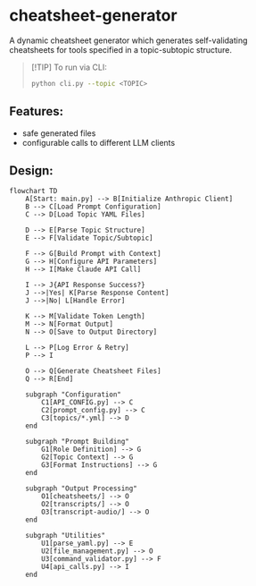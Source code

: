 # cheatsheet-generator
A dynamic cheatsheet generator which generates self-validating cheatsheets for tools specified in a topic-subtopic structure.

> [!TIP] To run via CLI:
> ```bash
> python cli.py --topic <TOPIC>
> ```

## Features:
- safe generated files
- configurable calls to different LLM clients

## Design:
```mermaid
flowchart TD
    A[Start: main.py] --> B[Initialize Anthropic Client]
    B --> C[Load Prompt Configuration]
    C --> D[Load Topic YAML Files]

    D --> E[Parse Topic Structure]
    E --> F[Validate Topic/Subtopic]

    F --> G[Build Prompt with Context]
    G --> H[Configure API Parameters]
    H --> I[Make Claude API Call]

    I --> J{API Response Success?}
    J -->|Yes| K[Parse Response Content]
    J -->|No| L[Handle Error]

    K --> M[Validate Token Length]
    M --> N[Format Output]
    N --> O[Save to Output Directory]

    L --> P[Log Error & Retry]
    P --> I

    O --> Q[Generate Cheatsheet Files]
    Q --> R[End]

    subgraph "Configuration"
        C1[API_CONFIG.py] --> C
        C2[prompt_config.py] --> C
        C3[topics/*.yml] --> D
    end

    subgraph "Prompt Building"
        G1[Role Definition] --> G
        G2[Topic Context] --> G
        G3[Format Instructions] --> G
    end

    subgraph "Output Processing"
        O1[cheatsheets/] --> O
        O2[transcripts/] --> O
        O3[transcript-audio/] --> O
    end

    subgraph "Utilities"
        U1[parse_yaml.py] --> E
        U2[file_management.py] --> O
        U3[command_validator.py] --> F
        U4[api_calls.py] --> I
    end
```
